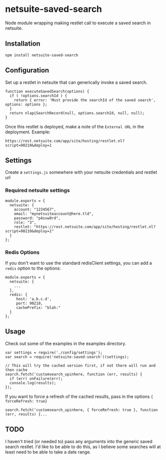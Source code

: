 netsuite-saved-search
=====================

Node module wrapping making restlet call to execute a saved search in netsuite.

## Installation
    npm install netsuite-saved-search
    
## Configuration
Set up a restlet in netsuite that can generically invoke a saved search.

    function executeSavedSearch(options) {
      if ( !options.searchId ) {
        return { error: 'Must provide the searchId of the saved search', options: options };
      }
      return nlapiSearchRecord(null, options.searchId, null, null);
    }

Once this restlet is deployed, make a note of the ```External URL``` in the deployment. Example:

    https://rest.netsuite.com/app/site/hosting/restlet.nl?script=90210&deploy=1
    
## Settings

Create a ```settings.js``` somewhere with your netsuite credentials and restlet url

### Required netsuite settings

    module.exports = {
      netsuite: {
        account: "1234567",
        email: "mynetsuiteaccount@here.tld",
        password: "p4ssw0rd",
        role: "3",
        restlet: "https://rest.netsuite.com/app/site/hosting/restlet.nl?script=90210&deploy=1"
      }
    };
   
### Redis Options 
If you don't want to use the standard redisClient settings, you can add a ```redis``` option to the options:

    module.exports = {
      netsuite: {
        ...
      },
      redis: {
         host: 'a.b.c.d',
         port: 90210,
         cachePrefix: "blah:"
      }
    };
    
## Usage
Check out some of the examples in the examples directory.

    var settings = require('./config/settings');
    var search = require('netsuite-saved-search')(settings);
    
    // This will try the cached version first, if not there will run and then cache
    search.fetch('customsearch_upinhere, function (err, results) {
      if (err) onFailure(err);
      console.log(results);
    });
    
    
If you want to force a refresh of the cached results, pass in the options ```{ forceRefresh: true}```

    search.fetch('customsearch_upinhere, { forceRefresh: true }, function (err, results) {...
    
## TODO
I haven't tried (or needed to) pass any arguments into the generic saved search restlet. I'd like to be able to do this, as I believe some searches will at least need to be able to take a date range.
